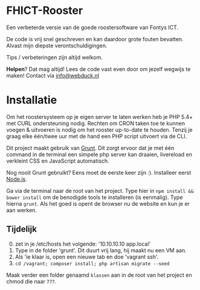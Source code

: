 FHICT-Rooster
=============

Een verbeterde versie van de goede roostersoftware van Fontys ICT.

De code is vrij snel geschreven en kan daardoor grote fouten bevatten. Alvast mijn diepste verontschuldigingen.

Tips / verbeteringen zijn altijd welkom.

**Helpen**? Dat mag altijd! Lees de code vast even door om jezelf wegwijs te maken! Contact via info@webduck.nl

# Installatie
Om het roostersysteem op je eigen server te laten werken heb je PHP 5.4+ met CURL ondersteuning nodig. Rechten om CRON taken toe te kunnen voegen & uitvoeren is nodig om het rooster up-to-date te houden. Tenzij je graag elke één/twee uur met de hand een PHP script uitvoert via de CLI.

Dit project maakt gebruik van [Grunt](http://gruntjs.com/). Dit zorgt ervoor dat je met één command in de terminal een simpele php server kan draaien, livereload en verkleint CSS en JavaScript automatisch.

Nog nooit Grunt gebruikt? Eens moet de eerste keer zijn :). Installeer eerst [Node.js](http://nodejs.org/).

Ga via de terminal naar de root van het project. Type hier in `npm install && bower install` om de benodigde tools te installeren (is eenmalig). Type hierna `grunt`. Als het goed is opent de browser nu de website en kun je er aan werken.

## Tijdelijk
0. zet in je /etc/hosts het volgende: '10.10.10.10   app.local'
1. Type in de folder 'grunt'. Dit duurt vrij lang, hij maakt nu een VM aan.
2. Als 'ie klaar is, open een nieuwe tab en doe 'vagrant ssh'.
3. `cd /vagrant; composer install; php artisan migrate --seed`

Maak verder een folder genaamd `klassen` aan in de root van het project en chmod die naar `777`.
